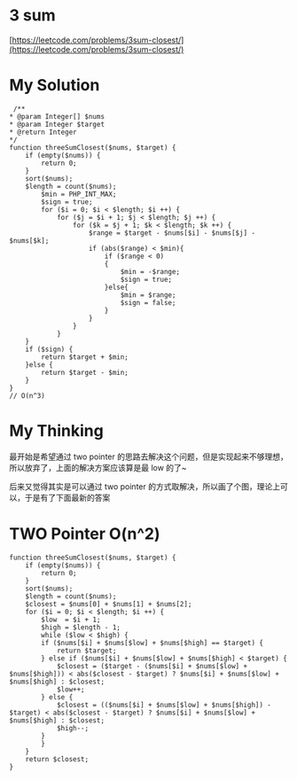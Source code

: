 # 3 sum

[https://leetcode.com/problems/3sum-closest/](https://leetcode.com/problems/3sum-closest/)

# My Solution

```
 /**
* @param Integer[] $nums
* @param Integer $target
* @return Integer
*/
function threeSumClosest($nums, $target) {
	if (empty($nums)) {
	    return 0;
	}
	sort($nums);
	$length = count($nums);
		$min = PHP_INT_MAX;
		$sign = true;
		for ($i = 0; $i < $length; $i ++) {
			for ($j = $i + 1; $j < $length; $j ++) {
				for ($k = $j + 1; $k < $length; $k ++) {
					$range = $target - $nums[$i] - $nums[$j] - $nums[$k];
					if (abs($range) < $min){
						if ($range < 0)
						{
							$min = -$range;
							$sign = true;
						}else{
							$min = $range;
							$sign = false;
						}
					}
				}
			}
	}
	if ($sign) {
		return $target + $min;
	}else {
		return $target - $min;
	}
}
// O(n^3)
```

# My Thinking

最开始是希望通过 two pointer 的思路去解决这个问题，但是实现起来不够理想，所以放弃了，上面的解决方案应该算是最 low 的了~

后来又觉得其实是可以通过 two pointer 的方式取解决，所以画了个图，理论上可以，于是有了下面最新的答案

# TWO Pointer O(n^2)

```
function threeSumClosest($nums, $target) {
	if (empty($nums)) {
	    return 0;
	}
	sort($nums);
	$length = count($nums);
	$closest = $nums[0] + $nums[1] + $nums[2];
	for ($i = 0; $i < $length; $i ++) {
	    $low  = $i + 1;
	    $high = $length - 1;
	    while ($low < $high) {
		if ($nums[$i] + $nums[$low] + $nums[$high] == $target) {
		    return $target;
		} else if ($nums[$i] + $nums[$low] + $nums[$high] < $target) {
		    $closest = ($target - ($nums[$i] + $nums[$low] + $nums[$high])) < abs($closest - $target) ? $nums[$i] + $nums[$low] + $nums[$high] : $closest;
		    $low++;
		} else {
		    $closest = (($nums[$i] + $nums[$low] + $nums[$high]) - $target) < abs($closest - $target) ? $nums[$i] + $nums[$low] + $nums[$high] : $closest;
		    $high--;
		}
	    }
	}
	return $closest;
}
```

